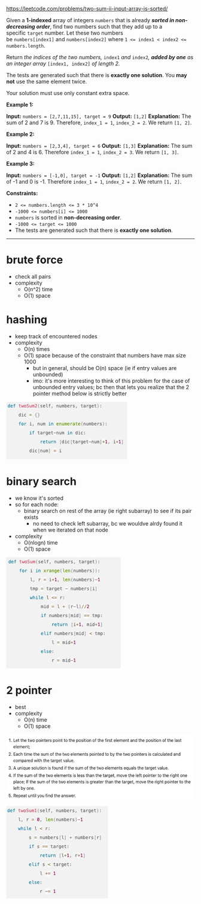 https://leetcode.com/problems/two-sum-ii-input-array-is-sorted/

Given a **1-indexed** array of integers `numbers` that is already **_sorted in non-decreasing order_**, find two numbers such that they add up to a specific `target` number. Let these two numbers be `numbers[index1]` and `numbers[index2]` where `1 <= index1 < index2 <= numbers.length`.

Return _the indices of the two numbers,_ `index1` _and_ `index2`_, **added by one** as an integer array_ `[index1, index2]` _of length 2._

The tests are generated such that there is **exactly one solution**. You **may not** use the same element twice.

Your solution must use only constant extra space.

**Example 1:**

**Input:** `numbers = [2,7,11,15], target = 9`
**Output:** `[1,2]`
**Explanation:** The sum of 2 and 7 is 9. Therefore, `index_1 = 1`, `index_2 = 2`. We return `[1, 2]`.

**Example 2:**

**Input:** `numbers = [2,3,4], target = 6`
**Output:** `[1,3]`
**Explanation:** The sum of 2 and 4 is 6. Therefore `index_1 = 1`, `index_2 = 3`. We return `[1, 3]`.

**Example 3:**

**Input:** `numbers = [-1,0], target = -1`
**Output:** `[1,2]`
**Explanation:** The sum of -1 and 0 is -1. Therefore `index_1 = 1`, `index_2 = 2`. We return `[1, 2]`.

**Constraints:**
- `2 <= numbers.length <= 3 * 10^4`
- `-1000 <= numbers[i] <= 1000`
- `numbers` is sorted in **non-decreasing order**.
- `-1000 <= target <= 1000`
- The tests are generated such that there is **exactly one solution**.

---


# brute force
- check all pairs
- complexity
	- O(n^2) time
	- O(1) space

# hashing
- keep track of encountered nodes
- complexity
	- O(n) times
	- O(1) space because of the constraint that numbers have max size 1000
		- but in general, should be O(n) space (ie if entry values are unbounded)
		- imo: it's more interesting to think of this problem for the case of unbounded entry values; bc then that lets you realize that the 2 pointer method below is strictly better

![](../../!assets/attachments/Pasted%20image%2020240225232402.png)


# binary search
- we know it's sorted
- so for each node:
	- binary search on rest of the array (ie right subarray) to see if its pair exists
		- no need to check left subarray, bc we wouldve alrdy found it when we iterated on that node
- complexity
	- O(nlogn) time
	- O(1) space


![](../../!assets/attachments/Pasted%20image%2020240225232418.png)

# 2 pointer
- best
- complexity
	- O(n) time
	- O(1) space

![](../../!assets/attachments/Pasted%20image%2020240225232638.png)


![](../../!assets/attachments/Pasted%20image%2020240225232355.png)